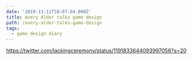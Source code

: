 ```yaml
---
date: '2019-11-11T10:07:04.000Z'
title: Avery Alder talks game design
path: /avery-alder-talks-game-design
tags:
  - game design diary
---
```

    


https://twitter.com/lackingceremony/status/1191833644093997056?s=20




    